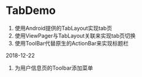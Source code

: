 # TabDemo
1. 使用Android提供的TabLayout实现tab页
2. 使用ViewPager与TabLayout关联来实现tab页切换
3. 使用ToolBar代替原生的ActionBar来实现标题栏

2018-12-22
1. 为用户信息页的Toolbar添加菜单

